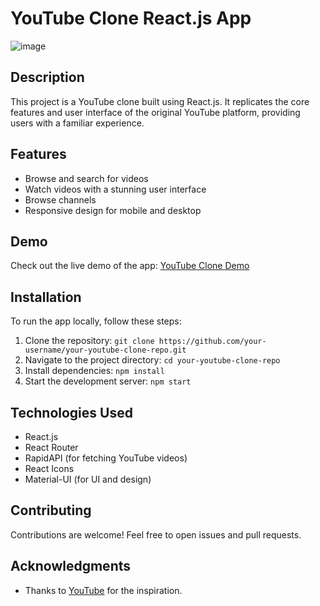 # YouTube Clone React.js App

![image](https://github.com/sardortokhirov/youtube-clone/assets/102854510/57eeb974-8b35-4ae2-bc1d-c03838efca38)


## Description

This project is a YouTube clone built using React.js. It replicates the core features and user interface of the original YouTube platform, providing users with a familiar experience.

## Features

- Browse and search for videos
- Watch videos with a stunning user interface
- Browse channels
- Responsive design for mobile and desktop

## Demo

Check out the live demo of the app: [YouTube Clone Demo](https://your-demo-url-here.com)

## Installation

To run the app locally, follow these steps:

1. Clone the repository: `git clone https://github.com/your-username/your-youtube-clone-repo.git`
2. Navigate to the project directory: `cd your-youtube-clone-repo`
3. Install dependencies: `npm install`
4. Start the development server: `npm start`

## Technologies Used

- React.js
- React Router
- RapidAPI (for fetching YouTube videos)
- React Icons
- Material-UI (for UI and design)

## Contributing

Contributions are welcome! Feel free to open issues and pull requests.

## Acknowledgments

- Thanks to [YouTube](https://www.youtube.com) for the inspiration.

